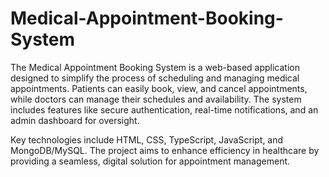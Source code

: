 # Medical-Appointment-Booking-System
The Medical Appointment Booking System is a web-based application designed to simplify the process of scheduling and managing medical appointments. Patients can easily book, view, and cancel appointments, while doctors can manage their schedules and availability. The system includes features like secure authentication, real-time notifications, and an admin dashboard for oversight.

Key technologies include HTML, CSS, TypeScript, JavaScript, and MongoDB/MySQL. The project aims to enhance efficiency in healthcare by providing a seamless, digital solution for appointment management.
